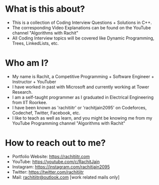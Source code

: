 # What is this about?

-   This is a collection of Coding Interview Questions + Solutions in C++.
-   The corresponding Video Explanations can be found on the YouTube channel "Algorithms with Rachit"
-   All Coding Interview topics will be covered like Dynamic Programming, Trees, LinkedLists, etc.

# Who am I?

-   My name is Rachit, a Competitive Programming + Software Engineer + Instructor + YouTuber
-   I have worked in past with Microsoft and currently working at Tower Research.
-   I am a self-taught programmer as I graduated in Electrical Engineering from IIT Roorkee.
-   I have been known as 'rachitiitr' or 'rachitjain2095' on Codeforces, Codechef, Twitter, Facebook, etc.
-   I like to teach as well as learn, and you might be knowing me from my YouTube Programming channel "Algorithms with Rachit"

# How to reach out to me?

-   Portfolio Website: https://rachitiitr.com
-   YouTube: https://youtube.com/c/RachitJain
-   Instagram: https://instagram.com/rachitjain2095
-   Twitter: https://twitter.com/rachitiitr
-   Mail: rachitiitr@outlook.com [work related mails only]
